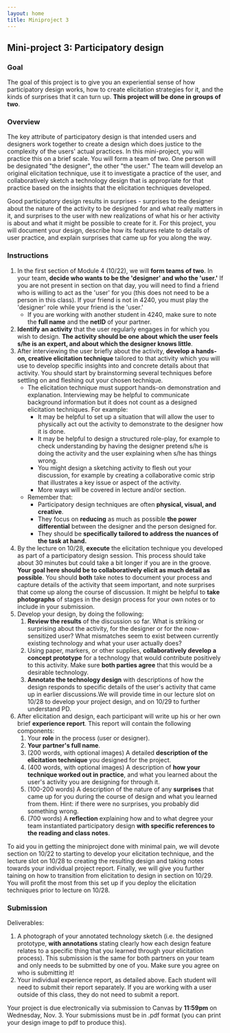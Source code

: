 ```yaml
---
layout: home
title: Miniproject 3
---
```


## Mini-project 3: Participatory design

### Goal

The goal of this project is to give you an experiential sense of how participatory design works, how to create elicitation strategies for it, and the kinds of surprises that it can turn up. **This project will be done in groups of two**.

### Overview

The key attribute of participatory design is that intended users and designers work together to create a design which does justice to the complexity of the users' actual practices. In this mini-project, you will practice this on a brief scale. You will form a team of two. One person will be designated "the designer", the other "the user." The team will develop an original elicitation technique, use it to investigate a practice of the user, and collaboratively sketch a technology design that is appropriate for that practice based on the insights that the elicitation techniques developed.

Good participatory design results in surprises - surprises to the designer about the nature of the activity to be designed for and what really matters in it, and surprises to the user with new realizations of what his or her activity is about and what it might be possible to create for it. For this project, you will document your design, describe how its features relate to details of user practice, and explain surprises that came up for you along the way.

### Instructions

1.  In the first section of Module 4 (10/22), we will **form teams of two**. In your team, **decide who wants to be the 'designer' and who the 'user.'** If you are not present in section on that day, you will need to find a friend who is willing to act as the 'user' for you (this does not need to be a person in this class). If your friend is not in 4240, you must play the 'designer' role while your friend is the 'user.'
    *   If you are working with another student in 4240, make sure to note the **full name** and the **netID** of your partner.
2.  **Identify an activity** that the user regularly engages in for which you wish to design. **The activity should be one about which the user feels s/he is an expert, and about which the designer knows little**.
3.  After interviewing the user briefly about the activity, **develop a hands-on, creative elicitation technique** tailored to that activity which you will use to develop specific insights into and concrete details about that activity. You should start by brainstorming several techniques before settling on and fleshing out your chosen technique.
    *   The elicitation technique must support hands-on demonstration and explanation. Interviewing may be helpful to communicate background information but it does not count as a designed elicitation techniques. For example:
        *   It may be helpful to set up a situation that will allow the user to physically act out the activity to demonstrate to the designer how it is done.
        *   It may be helpful to design a structured role-play, for example to check understanding by having the designer pretend s/he is doing the activity and the user explaining when s/he has things wrong.
        *   You might design a sketching activity to flesh out your discussion, for example by creating a collaborative comic strip that illustrates a key issue or aspect of the activity.
        *   More ways will be covered in lecture and/or section.
    *   Remember that:
        *   Participatory design techniques are often **physical, visual, and creative**.
        *   They focus on **reducing** as much as possible **the power differential** between the designer and the person designed for.
        *   They should be **specifically tailored to address the nuances of the task at hand.**
4.  By the lecture on 10/28, **execute** the elicitation technique you developed as part of a participatory design session. This process should take about 30 minutes but could take a bit longer if you are in the groove. **Your goal here should be to collaboratively elicit as much detail as possible**. You should **both** take notes to document your process and capture details of the activity that seem important, and note surprises that come up along the course of discussion. It might be helpful to **take photographs** of stages in the design process for your own notes or to include in your submission.
5.  Develop your design, by doing the following:
    1.  **Review the results** of the discussion so far. What is striking or surprising about the activity, for the designer or for the now-sensitized user? What mismatches seem to exist between currently existing technology and what your user actually does?
    2.  Using paper, markers, or other supplies, **collaboratively develop a concept prototype** for a technology that would contribute positively to this activity. Make sure **both parties agree** that this would be a desirable technology.
    3.  **Annotate the technology design** with descriptions of how the design responds to specific details of the user's activity that came up in earlier discussions.We will provide time in our lecture slot on 10/28 to develop your project design, and on 10/29 to further understand PD.
6.  After elicitation and design, each participant will write up his or her own brief **experience report**. This report will contain the following components:
    1.  Your **role** in the process (user or designer).
    2.  **Your partner's full name**.
    3.  (200 words, with optional images) A detailed **description of the elicitation technique** you designed for the project.
    4.  (400 words, with optional images) A description of **how your technique worked out in practice**, and what you learned about the user's activity you are designing for through it.
    5.  (100-200 words) A description of the nature of any **surprises** that came up for you during the course of design and what you learned from them. Hint: if there were no surprises, you probably did something wrong.
    6.  (700 words) A **reflection** explaining how and to what degree your team instantiated participatory design **with specific references to the reading and class notes**.

To aid you in getting the miniproject done with minimal pain, we will devote section on 10/22 to starting to develop your elicitation technique, and the lecture slot on 10/28 to creating the resulting design and taking notes towards your individual project report. Finally, we will give you further taining on how to transition from elicitation to design in section on 10/29. You will profit the most from this set up if you deploy the elicitation techniques prior to lecture on 10/28.

### Submission

Deliverables:

1.  A photograph of your annotated technology sketch (i.e. the designed prototype, **with annotations** stating clearly how each design feature relates to a specific thing that you learned through your elicitation process). This submission is the same for both partners on your team and only needs to be submitted by one of you. Make sure you agree on who is submitting it!
2.  Your individual experience report, as detailed above. Each student will need to submit their report separately. If you are working with a user outside of this class, they do not need to submit a report.

Your project is due electronically via submission to Canvas by **11:59pm** on Wednesday, Nov. 3. Your submissions must be in .pdf format (you can print your design image to pdf to produce this).
